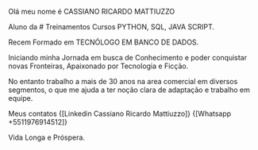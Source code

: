 Olá meu nome é CASSIANO RICARDO MATTIUZZO 

Aluno da # Treinamentos Cursos PYTHON, SQL, JAVA SCRIPT.

Recem Formado em TECNÓLOGO EM BANCO DE DADOS.

Iniciando minha Jornada em busca de Conhecimento e poder conquistar novas Fronteiras, Apaixonado por Tecnologia e Ficção. 

No entanto trabalho a mais de 30 anos na area comercial em diversos segmentos, o que me ajuda a ter noção clara de adaptação e trabalho em equipe.

Meus contatos
{[Linkedin Cassiano Ricardo Mattiuzzo]}
{[Whatsapp +5511976914512]}

Vida Longa e Próspera.    
